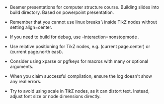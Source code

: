 - Beamer presentations for computer structure course. Building slides into build directory. Based on powerpoint presentation.

- Remember that you cannot use linux breaks \\ inside TikZ nodes without setting align=center.

- If you need to build for debug, use -interaction=nonstopmode .

- Use relative positioning for TikZ nodes, e.g. (current page.center) or (current page.north east).

- Consider using xparse or pgfkeys for macros with many or optional arguments.

- When you claim successful compilation, ensure the log doesn't show any real errors.

- Try to avoid using scale in TikZ nodes, as it can distort text. Instead, adjust font size or node dimensions directly.